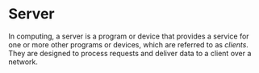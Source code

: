 # Server

In computing, a server is a program or device that provides a service for one or more other programs or devices, which are referred to as *clients*.
They are designed to process requests and deliver data to a client over a network.
